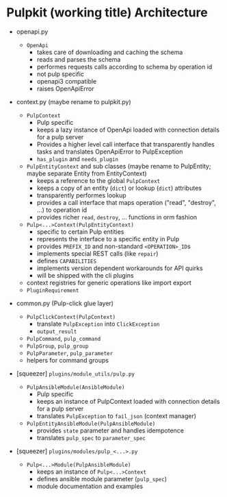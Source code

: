 # Pulpkit (working title) Architecture

* openapi.py
  + `OpenApi`
    - takes care of downloading and caching the schema
    - reads and parses the schema
    - performes requests calls according to schema by operation id
    - not pulp specific
    - openapi3 compatible
    - raises OpenApiError

* context.py (maybe rename to pulpkit.py)
  + `PulpContext`
    - Pulp specific
    - keeps a lazy instance of OpenApi loaded with connection details for a pulp server
    - Provides a higher level call interface that transparently handles tasks and translates OpenApiError to PulpException
    - `has_plugin` and `needs_plugin`
  + `PulpEntityContext` and sub classes (maybe rename to PulpEntity; maybe separate Entity from EntityContext)
    - keeps a reference to the global `PulpContext`
    - keeps a copy of an entity (`dict`) or lookup (`dict`) attributes
    - transparently performes lookup
    - provides a call interface that maps operation ("read", "destroy", ...) to operation id
    - provides richer `read`, `destroy`, ... functions in orm fashion
  + `Pulp<...>Context(PulpEntityContext)`
    - specific to certain Pulp entities
    - represents the interface to a specific entity in Pulp
    - provides `PREFIX_ID` and non-standard `<OPERATION>_ID`s
    - implements special REST calls (like `repair`)
    - defines `CAPABILITIES`
    - implements version dependent workarounds for API quirks
    - will be shipped with the cli plugins
  + context registries for generic operations like import export
  + `PluginRequirement`

* common.py (Pulp-click glue layer)
  + `PulpClickContext(PulpContext)`
    - translate `PulpException` into `ClickException`
    - `output_result`
  + `PulpCommand`, `pulp_command`
  + `PulpGroup`, `pulp_group`
  + `PulpParameter`, `pulp_parameter`
  + helpers for command groups

* [squeezer] `plugins/module_utils/pulp.py`
  + `PulpAnsibleModule(AnsibleModule)`
    - Pulp specific
    - keeps an instance of PulpContext loaded with connection details for a pulp server
    - translates `PulpException` to `fail_json` (context manager)
  + `PulpEntityAnsibleModule(PulpAnsibleModule)`
    - provides `state` parameter and handles idempotence
    - translates `pulp_spec` to `parameter_spec`

* [squeezer] `plugins/modules/pulp_<...>.py`
  + `Pulp<...>Module(PulpAnsibleModule)`
    - keeps an instance of `Pulp<...>Context`
    - defines ansible module parameter (`pulp_spec`)
    - module documentation and examples
